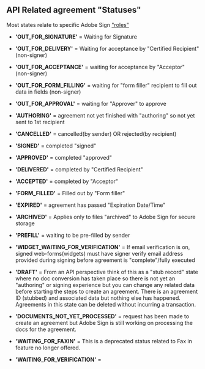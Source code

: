 ## API Related agreement "Statuses"

Most states relate to specific Adobe Sign ["roles"](https://helpx.adobe.com/sign/using/set-up-signer-approver-roles.html)

*  __'OUT_FOR_SIGNATURE'__ = Waiting for Signature
*  __'OUT_FOR_DELIVERY'__ = Waiting for acceptance by "Certified Recipient" (non-signer)
*  __'OUT_FOR_ACCEPTANCE'__ = waiting for acceptance by "Acceptor" (non-signer)
*  __'OUT_FOR_FORM_FILLING'__ = waiting for "form filler" recipient to fill out data in fields (non-signer)
*  __'OUT_FOR_APPROVAL'__ = waiting for "Approver" to approve
*  __'AUTHORING'__ = agreement not yet finished with "authoring" so not yet sent to 1st recipient
*  __'CANCELLED'__ = cancelled(by sender) OR rejected(by recipient) 
*  __'SIGNED'__ = completed "signed"
*  __'APPROVED'__ = completed "approved"
*  __'DELIVERED'__ = completed by "Certified Recipient"
*  __'ACCEPTED'__ = completed by "Acceptor"
*  __'FORM_FILLED'__ = Filled out by "Form filler"
*  __'EXPIRED'__ = agreement has passed "Expiration Date/Time"
*  __'ARCHIVED'__ = Applies only to files "archived" to Adobe Sign for secure storage
*  __'PREFILL'__ = waiting to be pre-filled by sender
*  __'WIDGET_WAITING_FOR_VERIFICATION'__ = If email verification is on, signed web-forms(widgets) must have signer verify email address provided during signing before agreement is "complete"/fully executed
*  __'DRAFT'__ = From an API perspective think of this as a "stub record" state where no doc conversion has taken place so there is not yet an "authoring" or signing experience but you can change any related data before starting the steps to create an agreement. There is an agreement ID (stubbed) and associated data but nothing else has happened.  Agreements in this state can be deleted without incurring a transaction.

*  __'DOCUMENTS_NOT_YET_PROCESSED'__ = request has been made to create an agreement but Adobe Sign is still working on processing the docs for the agreement.

*  __'WAITING_FOR_FAXIN'__ = This is a deprecated status related to Fax in feature no longer offered.

*  __'WAITING_FOR_VERIFICATION'__ = 
